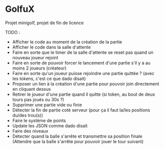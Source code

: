 # GolfuX
Projet minigolf, projet de fin de licence

TODO :
- Afficher le code au moment de la création de la partie
- Afficher le code dans la salle d'attente
- Faire en sorte que le timer de la salle d'attente se reset pas quand un nouveau joueur rejoint
- Faire en sorte de pouvoir forcer le lancement d'une partie s'il y a au moins 2 joueurs (créateur)
- Faire en sorte qu'un joueur puisse rejoindre une partie quittée ? (avec les tokens, c'est ce que dado disait)
- Proposer un lien à la création d'une partie pour pouvoir join directement en cliquant dessus
- Retirer le joueur d'une partie quand il quitte (si token, au bout de deux tours pas joués ou 30s ?)
- Supprimer une partie vide ou finie
- Détecter la fin de partie coté serveur (pour ça il faut la/les positions du/des trou(s))
- Faire le système de points
- Update les JSON comme dado disait
- Faire des niveaux
- Détecter quand la balle s'arrête et transmettre sa position finale (Attendre que la balle s'arrête pour pouvoir jouer le tour suivant)
